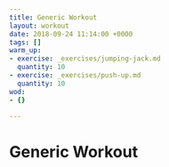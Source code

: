 ```yaml
---
title: Generic Workout
layout: workout
date: 2018-09-24 11:14:00 +0000
tags: []
warm_up:
- exercise: _exercises/jumping-jack.md
  quantity: 10
- exercise: _exercises/push-up.md
  quantity: 10
wod:
- {}

---
```

# Generic Workout